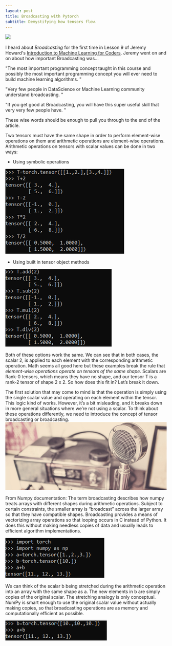 ```yaml
---
layout: post
title: Broadcasting with Pytorch
subtitle: Demystifying how tensors flow.
---
```


![](https://i.ibb.co/qNkt1vw/Pytorchv-Tf.jpg)

I heard about *Broadcasting* for the first time in Lesson 9 of Jeremy Howard's [Introduction to Machine Learning for Coders](http://course18.fast.ai/ml). Jeremy went on and on about how important Broadcasting was...

"The most important programming concept taught in this course and possibly the most important programming concept you will ever need to build machine learning algorithms. "

"Very few people in DataScience or Machine Learning community understand broadcasting. "

"If you get good at Broadcasting, you will have this super useful skill that very very few people have. "

These wise words should be enough to pull you through to the end of the article.

Two tensors must have the same shape in order to perform element-wise operations on them and arithmetic operations are element-wise operations. Arithmetic operations on tensors with scalar values can be done in two ways: 

* Using symbolic operations

![](https://github.com/jidindinesh/jidindinesh.github.io/blob/master/assets/symbolic.PNG)

* Using built in tensor object methods

![](https://github.com/jidindinesh/jidindinesh.github.io/blob/master/assets/builtintensorobjmethods.PNG)

Both of these options work the same. We can see that in both cases, the scalar 2, is applied to each element with the corresponding arithmetic operation. Math seems all good here but these examples break the rule that *element-wise operations operate on tensors of the same shape.*
Scalars are Rank-0 tensors, which means they have no shape, and our tensor T is a rank-2 tensor of shape 2 x 2. So how does this fit in? Let’s break it down.

The first solution that may come to mind is that the operation is simply using the single scalar value and operating on each element within the tensor. This logic kind of works. However, it’s a bit misleading, and it breaks down in more general situations where we’re not using a scalar. To think about these operations differently, we need to introduce the concept of tensor broadcasting or broadcasting.
![](https://github.com/jidindinesh/jidindinesh.github.io/blob/master/assets/broadcasting%20microphone%20mic.jpg)

From Numpy documentation:
The term broadcasting describes how numpy treats arrays with different shapes during arithmetic operations. Subject to certain constraints, the smaller array is “broadcast” across the larger array so that they have compatible shapes. Broadcasting provides a means of vectorizing array operations so that looping occurs in C instead of Python. It does this without making needless copies of data and usually leads to efficient algorithm implementations.

![](https://github.com/jidindinesh/jidindinesh.github.io/blob/master/assets/1..PNG)

We can think of the scalar b being stretched during the arithmetic operation into an array with the same shape as a. The new elements in b are simply copies of the original scalar. The stretching analogy is only conceptual. NumPy is smart enough to use the original scalar value without actually making copies, so that broadcasting operations are as memory and computationally efficient as possible.

![](https://github.com/jidindinesh/jidindinesh.github.io/blob/master/assets/2,.PNG)

